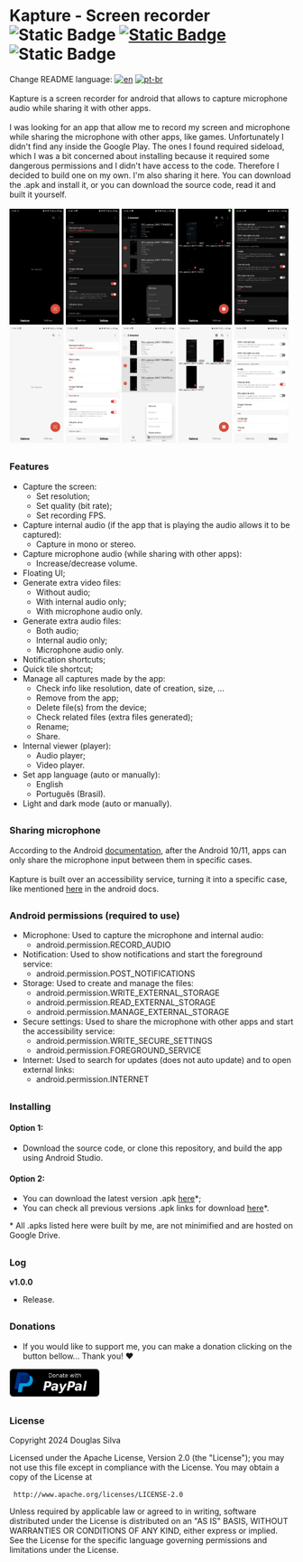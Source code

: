 # Kapture - Screen recorder ![Static Badge](https://img.shields.io/badge/version-v1.0.0-green) [![Static Badge](https://img.shields.io/badge/license-Apache_2.0-orange.svg)](https://opensource.org/licenses/Apache-2.0) ![Static Badge](https://img.shields.io/badge/apk_size-113_MB-7C39E0)
Change README language: 
[![en](https://img.shields.io/badge/lang-en-blue.svg)](https://github.com/hms-douglas/kapture)
[![pt-br](https://img.shields.io/badge/lang-pt--br-blue.svg)](https://github.com/hms-douglas/kapture/blob/master/readme/pt_br/README.md)
</br>
</br>
Kapture is a screen recorder for android that allows to capture microphone audio while sharing it with other apps.
</br>
</br>
I was looking for an app that allow me to record my screen and microphone while sharing the microphone with other apps, like games.
Unfortunately I didn't find any inside the Google Play.
The ones I found required sideload, which I was a bit concerned about installing because it required some dangerous permissions and I didn't have access to the code.
Therefore I decided to build one on my own. I'm also sharing it here. You can download the .apk and install it, or you can download the source code, read it and built it yourself.
</br>
</br>
<img src="readme/en/screenshots/0.png" width="19%"/> <img src="readme/en/screenshots/1.png" width="19%"/> <img src="readme/en/screenshots/2.png" width="19%"/> <img src="readme/en/screenshots/3.png" width="19%"/> <img src="readme/en/screenshots/4.png" width="19%"/>
<img src="readme/en/screenshots/5.png" width="19%"/> <img src="readme/en/screenshots/6.png" width="19%"/> <img src="readme/en/screenshots/7.png" width="19%"/> <img src="readme/en/screenshots/8.png" width="19%"/> <img src="readme/en/screenshots/9.png" width="19%"/>
##
### Features
<ul>
  <li>Capture the screen:
    <ul>
      <li>Set resolution;</li>
      <li>Set quality (bit rate);</li>
      <li>Set recording FPS.</li>
    </ul>
  </li>
  <li>Capture internal audio (if the app that is playing the audio allows it to be captured):
    <ul>
        <li>Capture in mono or stereo.</li>
    </ul>
  </li>
  <li>Capture microphone audio (while sharing with other apps):
    <ul>
      <li>Increase/decrease volume.</li>
    </ul>
  </li>
  <li>Floating UI;</li>
  <li>Generate extra video files:
   <ul>
      <li>Without audio;</li>
      <li>With internal audio only;</li>
      <li>With microphone audio only.</li>
    </ul>
  </li>
  <li>Generate extra audio files:
    <ul>
      <li>Both audio;</li>
      <li>Internal audio only;</li>
      <li>Microphone audio only.</li>
    </ul>
  </li>
  <li>Notification shortcuts;</li>
  <li>Quick tile shortcut;</li>
  <li>Manage all captures made by the app:
    <ul>
      <li>Check info like resolution, date of creation, size, ...</li>
      <li>Remove from the app;</li>
      <li>Delete file(s) from the device;</li>
      <li>Check related files (extra files generated);</li>
      <li>Rename;</li>
      <li>Share.</li>
    </ul>
  </li>
  <li>Internal viewer (player):
     <ul>
       <li>Audio player;</li>
       <li>Video player.</li>
     </ul>
  </li>
  <li>Set app language (auto or manually):
   <ul>
      <li>English</li>
      <li>Português (Brasil).</li>
    </ul>
  </li>
  <li>Light and dark mode (auto or manually).</li>
</ul>

##
### Sharing microphone
According to the Android <a href="https://developer.android.com/media/platform/sharing-audio-input" target="_blank" rel="noreferrer">documentation</a>, after the Android 10/11, apps can only share the microphone input between them in specific cases.
</br>
</br>
Kapture is built over an accessibility service, turning it into a specific case, like mentioned <a href="https://developer.android.com/media/platform/sharing-audio-input#accessibility_service_ordinary_app" target="_blank" rel="noreferrer">here</a> in the android docs.

##
### Android permissions (required to use)
<ul>
  <li>Microphone: Used to capture the microphone and internal audio:
    <ul>
      <li>android.permission.RECORD_AUDIO</li>
    </ul>
  </li>
  <li>Notification: Used to show notifications and start the foreground service:
    <ul>
      <li>android.permission.POST_NOTIFICATIONS</li>
    </ul>
  </li>
  <li>Storage: Used to create and manage the files:
    <ul>
      <li>android.permission.WRITE_EXTERNAL_STORAGE</li>
      <li>android.permission.READ_EXTERNAL_STORAGE</li>
      <li>android.permission.MANAGE_EXTERNAL_STORAGE</li>
    </ul>
  </li>
  <li>Secure settings: Used to share the microphone with other apps and start the accessibility service:
    <ul>
      <li>android.permission.WRITE_SECURE_SETTINGS</li>
      <li>android.permission.FOREGROUND_SERVICE</li>
    </ul>
  </li>
  <li>Internet: Used to search for updates (does not auto update) and to open external links:
    <ul>
      <li>android.permission.INTERNET</li>
    </ul>
  </li>
</ul>

##
### Installing
#### Option 1:
- Download the source code, or clone this repository, and build the app using Android Studio.

#### Option 2:
<ul>
  <li>You can download the latest version .apk <a href="https://drive.google.com/file/d/1AEqt_hSIK_aScnwetbHdyyotKN8RdtME/view" target="_blank" rel="noreferrer">here</a>*;</li>
  <li>You can check all previous versions .apk links for download <a href="https://github.com/hms-douglas/kapture/blob/master/dist/all.json" target="_blank" rel="noreferrer">here</a>*.</li>
</ul>
* All .apks listed here were built by me, are not minimified and are hosted on Google Drive.

##
### Log
<b>v1.0.0</b>
<ul>
  <li>Release.</li>
</ul>

##
### Donations
- If you would like to support me, you can make a donation clicking on the button bellow... Thank you! ❤️
<a href="https://www.paypal.com/donate/?hosted_button_id=7XGH7WXU5C7K6">
  <img src="readme/en/paypal.png" width="160" height="50"/>
</a>

##
### License
Copyright 2024 Douglas Silva

   Licensed under the Apache License, Version 2.0 (the "License");
   you may not use this file except in compliance with the License.
   You may obtain a copy of the License at

     http://www.apache.org/licenses/LICENSE-2.0

   Unless required by applicable law or agreed to in writing, software
   distributed under the License is distributed on an "AS IS" BASIS,
   WITHOUT WARRANTIES OR CONDITIONS OF ANY KIND, either express or implied.
   See the License for the specific language governing permissions and
   limitations under the License.
